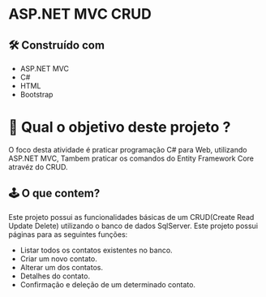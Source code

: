 # ASP.NET MVC CRUD

##  🛠️ Construído com 
* ASP.NET MVC
* C#
* HTML
* Bootstrap

# 🤔 Qual o objetivo deste projeto ?

  O foco desta atividade é praticar programação C# para Web, utilizando ASP.NET MVC, Tambem praticar os comandos do Entity Framework Core atravéz do CRUD.
  
## 🕹️ O que contem?
  Este projeto possui as funcionalidades básicas de um CRUD(Create Read Update Delete) utilizando o banco de dados SqlServer.
  Este projeto possui páginas para as seguintes funções:
  * Listar todos os contatos existentes no banco.
  * Criar um novo contato.
  * Alterar um dos contatos.
  * Detalhes do contato.
  * Confirmação e deleção de um determinado contato. 

